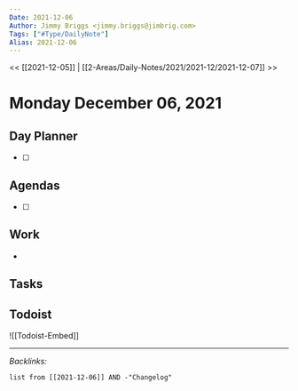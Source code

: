 ```yaml
---
Date: 2021-12-06
Author: Jimmy Briggs <jimmy.briggs@jimbrig.com>
Tags: ["#Type/DailyNote"]
Alias: 2021-12-06
---
```


<< [[2021-12-05]] | [[2-Areas/Daily-Notes/2021/2021-12/2021-12-07]] >>

# Monday December 06, 2021

## Day Planner

- [ ] 

## Agendas

- [ ] 

## Work

- 

## Tasks

## Todoist

![[Todoist-Embed]]

***

*Backlinks:*

```dataview
list from [[2021-12-06]] AND -"Changelog"
```